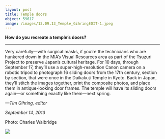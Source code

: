 ```yaml
---
layout: post
title: Temple doors
object: 59617
image: /images/13.09.13_Temple_GihringEDIT-1.jpeg
---
```

**How do you recreate a temple’s doors?**

****

Very carefully—with surgical masks, if you’re the technicians who are hunkered down in the MIA’s Visual Resources area as part of the Tsuzuri Project to preserve Japan’s cultural heritage. For 10 days, through September 17, they’ll use a super-high-resolution Canon camera on a robotic tripod to photograph 16 sliding doors from the 17th century, section by section, that were once in the Daikakuji Temple in Kyoto. Back in Japan, they’ll stitch the images together, print the composite photos, and place them in antique-looking door frames. The temple will have its sliding doors again—or something exactly like them—next spring.

*—Tim Gihring, editor*

*September 14, 2013*

Photo: Charles Walbridge

![]({{siteurl.base}}/images/13.09.13_Temple_GihringEDIT-1.jpeg)
